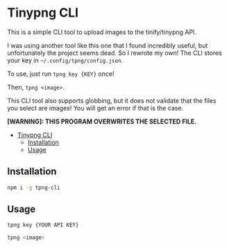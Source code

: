 # Tinypng CLI

This is a simple CLI tool to upload images to the tinify/tinypng API.

I was using another tool like this one that I found incredibly useful, but unfortunately the project seems dead. So I rewrote my own!
The CLI stores your key in `~/.config/tpng/config.json`.

To use, just run `tpng key {KEY}` once!

Then, `tpng <image>`.

This CLI tool also supports globbing, but it does not validate that the files you select are images! You will get an error if that is the case.

**[WARNING]: THIS PROGRAM OVERWRITES THE SELECTED FILE.**

- [Tinypng CLI](#tinypng-cli)
  - [Installation](#installation)
  - [Usage](#usage)

## Installation

```sh
npm i -g tpng-cli
```

## Usage

```sh
tpng key {YOUR API KEY}
```

```sh
tpng <image>
```
